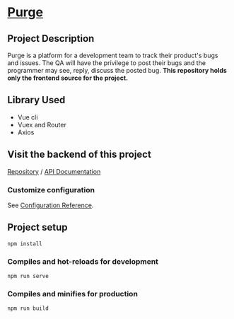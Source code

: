 # [Purge](https://purge-issue-tracker.herokuapp.com/)

## Project Description
Purge is a platform for a development team to track their product's bugs and issues. The QA will have the privilege to post their bugs and the programmer may see, reply, discuss the posted bug.
**This repository holds only the frontend source for the project.**

## Library Used
- Vue cli
- Vuex and Router
- Axios

## Visit the backend of this project
[Repository](https://github.com/Vaerrwenn/issue-tracker-back/) /
[API Documentation](https://vaerrwenn.github.io/issue-tracker-back/#)

### Customize configuration
See [Configuration Reference](https://cli.vuejs.org/config/).

## Project setup
```
npm install
```

### Compiles and hot-reloads for development
```
npm run serve
```

### Compiles and minifies for production
```
npm run build
```
